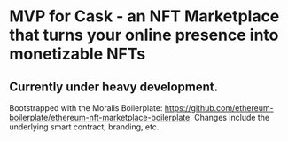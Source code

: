 # MVP for Cask - an NFT Marketplace that turns your online presence into monetizable NFTs

## Currently under heavy development.

Bootstrapped with the Moralis Boilerplate: https://github.com/ethereum-boilerplate/ethereum-nft-marketplace-boilerplate. Changes include the underlying smart contract, branding, etc.
